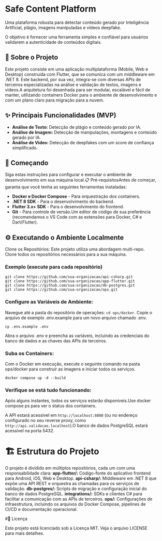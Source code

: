 # Safe Content Platform

Uma plataforma robusta para detectar conteúdo gerado por Inteligência Artificial, plágio, imagens manipuladas e vídeos deepfake. 

O objetivo é fornecer uma ferramenta simples e confiável para usuários validarem a autenticidade de conteúdos digitais.

## 🎯 Sobre o Projeto
Este projeto consiste em uma aplicação multiplataforma (Mobile, Web e Desktop) construída com Flutter, que se comunica com um middleware em .NET 8. Este backend, por sua vez, integra-se com diversas APIs de terceiros especializadas na análise e validação de textos, imagens e vídeos.A arquitetura foi desenhada para ser modular, escalável e fácil de manter, utilizando containers Docker para o ambiente de desenvolvimento e com um plano claro para migração para a nuvem.

## ✨ Principais Funcionalidades (MVP)
- **Análise de Texto:** Detecção de plágio e conteúdo gerado por IA.
- **Análise de Imagem:** Detecção de manipulações, montagens e conteúdo gerado por IA.
- **Análise de Vídeo:** Detecção de deepfakes com um score de confiança simplificado.

## 🚀 Começando
Siga estas instruções para configurar e executar o ambiente de desenvolvimento em sua máquina local.📋 Pré-requisitosAntes de começar, garanta que você tenha as seguintes ferramentas instaladas:
- **Docker e Docker Compose** - Para orquestração dos containers.
- **.NET 8 SDK** - Para o desenvolvimento do backend.
- **Flutter 3.x+ SDK** - Para o desenvolvimento do frontend.
- **Git** - Para controle de versão.Um editor de código de sua preferência (recomendamos o VS Code com as extensões para Docker, C# e Dart/Flutter).

## ⚙️ Executando o Ambiente Localmente

Clone os Repositórios: Este projeto utiliza uma abordagem multi-repo. Clone todos os repositórios necessários para a sua máquina.

### Exemplo (execute para cada repositório)

```
git clone https://github.com/sua-organizacao/api-csharp.git
git clone https://github.com/sua-organizacao/app-flutter.git
git clone https://github.com/sua-organizacao/db-postgres.git
git clone https://github.com/sua-organizacao/ops.git
```

### Configure as Variáveis de Ambiente:

Navegue até a pasta do repositório de operações: `cd ops/docker`.
Copie o arquivo de exemplo .env.example para um novo arquivo chamado .env.
```
cp .env.example .env
```
Abra o arquivo .env e preencha as variáveis, incluindo as credenciais do banco de dados e as chaves das APIs de terceiros.

### Suba os Containers: 
Com o Docker em execução, execute o seguinte comando na pasta ops/docker para construir as imagens e iniciar todos os serviços.

```
docker compose up -d --build
```

### Verifique se está tudo funcionando: 
Após alguns instantes, todos os serviços estarão disponíveis.Use docker compose ps para ver o status dos containers.

A API estará acessível em `http://localhost:8080` (ou no endereço configurado no seu reverse proxy, como `http://api.validacao.localhost`).O banco de dados PostgreSQL estará acessível na porta 5432.

# 🏗️ Estrutura do Projeto

O projeto é dividido em múltiplos repositórios, cada um com uma responsabilidade clara:
**app-flutter/:** Código-fonte do aplicativo frontend para Android, iOS, Web e Desktop.
**api-csharp/:** Middleware em .NET 8 que expõe uma API REST e orquestra as chamadas para os serviços de validação.
**db-postgres/:** Scripts de migração e configuração inicial do banco de dados PostgreSQL.
**integrations/:** SDKs e clientes C# para facilitar a comunicação com as APIs de terceiros.
**ops/:** Configurações de infraestrutura, incluindo os arquivos do Docker Compose, pipelines de CI/CD e documentação operacional.

#📄 Licença

Este projeto está licenciado sob a Licença MIT. Veja o arquivo LICENSE para mais detalhes.
